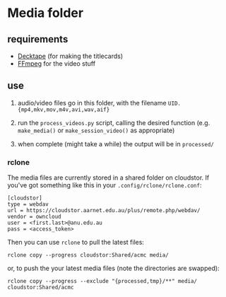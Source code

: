 # Media folder

## requirements

- [Decktape](https://github.com/astefanutti/decktape) (for making the titlecards)
- [FFmpeg](http://ffmpeg.org/) for the video stuff

## use

1. audio/video files go in this folder, with the filename `UID.{mp4,mkv,mov,m4v,avi,wav,aif}`

2. run the `process_videos.py` script, calling the desired function (e.g.
   `make_media()` or `make_session_video()` as appropriate)

3. when complete (might take a while) the output will be in `processed/`

### rclone

The media files are currently stored in a shared folder on cloudstor. If you've
got something like this in your `.config/rclone/rclone.conf`:

```config
[cloudstor]
type = webdav
url = https://cloudstor.aarnet.edu.au/plus/remote.php/webdav/
vendor = owncloud
user = <first.last>@anu.edu.au
pass = <access_token>
```

Then you can use `rclone` to pull the latest files:

    rclone copy --progress cloudstor:Shared/acmc media/

or, to push the your latest media files (note the directories are swapped):

    rclone copy --progress --exclude "{processed,tmp}/**" media/ cloudstor:Shared/acmc
